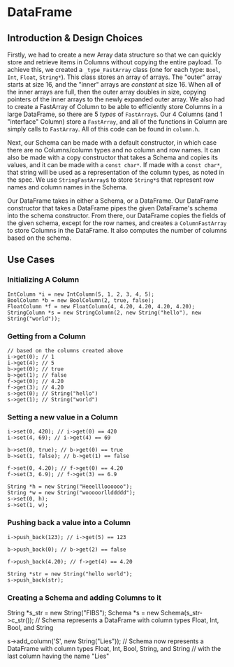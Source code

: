 <h1> DataFrame </h1>

<h2> Introduction & Design Choices </h2>

Firstly, we had to create a new Array data structure so that we can quickly store and retrieve items in Columns without copying the entire payload. To achieve this, we created a `_type_FastArray` class (one for each type: `Bool`, `Int`, `Float`, `String*`). This class stores an array of arrays. The "outer" array starts at size 16, and the "inner" arrays are _constant_ at size 16. When all of the inner arrays are full, then the outer array doubles in size, copying pointers of the inner arrays to the newly expanded outer array. We also had to create a FastArray of Column to be able to efficiently store Columns in a large DataFrame, so there are 5 _types_ of `FastArray`s. Our 4 Columns (and 1 "interface" Column) store a `FastArray`, and all of the functions in Column are simply calls to `FastArray`. All of this code can be found in `column.h`.

Next, our Schema can be made with a default constructor, in which case there are no Columns/column types and no column and row names. It can also be made with a copy constructor that takes a Schema and copies its values, and it can be made with a `const char*`. If made with a `const char*`, that string will be used as a representation of the column types, as noted in the spec. We use `StringFastArray`s to store `String*`s that represent row names and column names in the Schema. 

Our DataFrame takes in either a Schema, or a DataFrame. Our DataFrame constructor that takes a DataFrame pipes the given DataFrame's schema into the schema constructor. From there, our DataFrame copies the fields of the given schema, except for the row names, and creates a `ColumnFastArray` to store Columns in the DataFrame. It also computes the number of columns based on the schema. 

<h2> Use Cases </h2>

<h3> Initializing A Column </h3>

```{C++}
IntColumn *i = new IntColumn(5, 1, 2, 3, 4, 5);
BoolColumn *b = new BoolColumn(2, true, false);
FloatColumn *f = new FloatColumn(4, 4.20, 4.20, 4.20, 4.20);
StringColumn *s = new StringColumn(2, new String("hello"), new String("world"));
```

<h3> Getting from a Column </h3>

```{C++}
// based on the columns created above
i->get(0); // 1
i->get(4); // 5
b->get(0); // true
b->get(1); // false
f->get(0); // 4.20
f->get(3); // 4.20
s->get(0); // String("hello")
s->get(1); // String("world")
```

<h3> Setting a new value in a Column </h3>

```{C++}
i->set(0, 420); // i->get(0) == 420
i->set(4, 69); // i->get(4) == 69

b->set(0, true); // b->get(0) == true
b->set(1, false); // b->get(1) == false

f->set(0, 4.20); // f->get(0) == 4.20
f->set(3, 6.9); // f->get(3) == 6.9

String *h = new String("Heeellloooooo");
String *w = new String("wooooorllddddd");
s->set(0, h);
s->set(1, w);
```


<h3> Pushing back a value into a Column </h3>

```{C++}
i->push_back(123); // i->get(5) == 123

b->push_back(0); // b->get(2) == false

f->push_back(4.20); // f->get(4) == 4.20

String *str = new String("hello world"); 
s->push_back(str);
```

<h3> Creating a Schema and adding Columns to it </h3>
String *s_str = new String("FIBS");
Schema *s = new Schema(s_str->c_str()); // Schema represents a DataFrame with column types Float, Int, Bool, and String

s->add_column('S', new String("Lies")); // Schema now represents a DataFrame with column types Float, Int, Bool, String, and String
                                        // with the last column having the name "Lies"
```